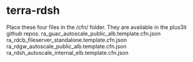 # terra-rdsh

Place these four files in the /cfn/ folder.  They are available in the plus3it github repos.
ra_guac_autoscale_public_alb.template.cfn.json
ra_rdcb_fileserver_standalone.template.cfn.json
ra_rdgw_autoscale_public_alb.template.cfn.json
ra_rdsh_autoscale_internal_elb.template.cfn.json
